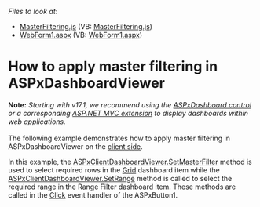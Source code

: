 <!-- default file list -->
*Files to look at*:

* [MasterFiltering.js](./CS/Dashboard_SetMasterFilter/Scripts/MasterFiltering.js) (VB: [MasterFiltering.js](./VB/Dashboard_SetMasterFilter/Scripts/MasterFiltering.js))
* [WebForm1.aspx](./CS/Dashboard_SetMasterFilter/WebForm1.aspx) (VB: [WebForm1.aspx](./VB/Dashboard_SetMasterFilter/WebForm1.aspx))
<!-- default file list end -->
# How to apply master filtering in ASPxDashboardViewer


<p><strong>Note:</strong> <em>Starting with v17.1, we recommend using the <a href="https://documentation.devexpress.com/Dashboard/CustomDocument16976.aspx">ASPxDashboard control</a> or a corresponding <a href="https://documentation.devexpress.com/Dashboard/CustomDocument16977.aspx">ASP.NET MVC extension</a> to display dashboards within web applications.</em><br><br>The following example demonstrates how to apply master filtering in ASPxDashboardViewer on the <a href="http://documentation.devexpress.com/#Dashboard/CustomDocument17375">client side</a>.</p>
<p>In this example, the <a href="http://documentation.devexpress.com/#Dashboard/DevExpressDashboardWebScriptsASPxClientDashboardViewer_SetMasterFiltertopic">ASPxClientDashboardViewer.SetMasterFilter</a> method is used to select required rows in the <a href="http://documentation.devexpress.com/#Dashboard/CustomDocument15150">Grid</a> dashboard item while the <a href="https://documentation.devexpress.com/#Dashboard/DevExpressDashboardWebScriptsASPxClientDashboardViewer_SetRangetopic">ASPxClientDashboardViewer.SetRange</a> method is called to select the required range in the Range Filter dashboard item. These methods are called in the <a href="http://documentation.devexpress.com/#AspNet/DevExpressWebASPxButton_Clicktopic">Click</a> event handler of the ASPxButton1.<br><br></p>

<br/>



